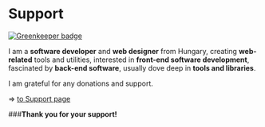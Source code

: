 Support
=======

[![Greenkeeper badge](https://badges.greenkeeper.io/richrdkng/support.svg)](https://greenkeeper.io/)

I am a __software developer__ and __web designer__ from Hungary, creating __web-related__ tools and utilities, interested in __front-end software development__, fascinated by __back-end software__, usually dove deep in __tools and libraries__.

I am grateful for any donations and support.

=> [to Support page](http://richrdkng.github.io/support)

###__Thank you for your support!__

